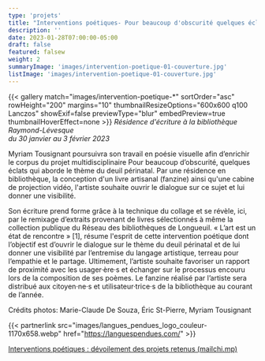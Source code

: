```yaml
---
type: 'projets'
title: "Interventions poétiques- Pour beaucoup d'obscurité quelques éclats"
description: ''
date: 2023-01-28T07:00:00-05:00
draft: false
featured: falsew
weight: 2
summaryImage: 'images/intervention-poetique-01-couverture.jpg'
listImage: 'images/intervention-poetique-01-couverture.jpg'
---
```

{{< gallery match="images/intervention-poetique-*" sortOrder="asc" rowHeight="200" margins="10" thumbnailResizeOptions="600x600 q100 Lanczos" showExif=false previewType="blur" embedPreview=true thumbnailHoverEffect=none >}}
_Résidence d'écriture à la bibliothèque Raymond-Lévesque  
du 30 janvier au 3 février 2023_

Myriam Tousignant poursuivra son travail en poésie visuelle afin d’enrichir le corpus du projet multidisciplinaire Pour beaucoup d’obscurité, quelques éclats qui aborde le thème du deuil périnatal. Par une résidence en bibliothèque, la conception d'un livre artisanal (fanzine) ainsi qu'une cabine de projection vidéo, l'artiste souhaite ouvrir le dialogue sur ce sujet et lui donner une visibilité.  

Son écriture prend forme grâce à la technique du collage et se révèle, ici, par le remixage d’extraits provenant de livres sélectionnés à même la collection publique du Réseau des bibliothèques de Longueuil. « L’art est un état de rencontre » [1], résume l'esprit de cette intervention poétique dont l’objectif est d’ouvrir le dialogue sur le thème du deuil périnatal et de lui donner une visibilité par l’entremise du langage artistique, terreau pour l’empathie et le partage. Ultimement, l’artiste souhaite favoriser un rapport de proximité avec les usager·ère·s et échanger sur le processus encouru lors de la composition de ses poèmes. Le fanzine réalisé par l’artiste sera distribué aux citoyen·ne·s et utilisateur·trice·s de la bibliothèque au courant de l’année.

Crédits photos:
Marie-Claude De Souza, Éric St-Pierre, Myriam Tousignant 

{{< partnerlink src="images/langues_pendues_logo_couleur-1170x658.webp" href="https://languespendues.com/" >}}

[Interventions poétiques : dévoilement des projets retenus (mailchi.mp)](https://mailchi.mp/de81c161f2da/interventions?fbclid=IwAR0t6fB0P__kn-sHfgCHplTOVOnx1YAAa4OVKsRVvkSBJDhimwvazKNhcl4)